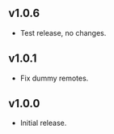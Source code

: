 ## v1.0.6

* Test release, no changes.

## v1.0.1

* Fix dummy remotes.

## v1.0.0

* Initial release.